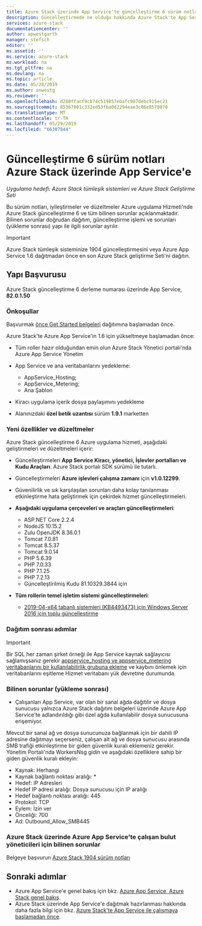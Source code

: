 ```yaml
---
title: Azure Stack üzerinde App Service'te güncelleştirme 6 sürüm notları | Microsoft Docs
description: Güncelleştirmede ne olduğu hakkında Azure Stack'te App Service için altı, bilinen sorunlar ve güncelleştirmeyi yüklemek nereye öğrenin.
services: azure-stack
documentationcenter: ''
author: apwestgarth
manager: stefsch
editor: ''
ms.assetid: ''
ms.service: azure-stack
ms.workload: na
ms.tgt_pltfrm: na
ms.devlang: na
ms.topic: article
ms.date: 05/28/2019
ms.author: anwestg
ms.reviewer: ''
ms.openlocfilehash: d280ffacf9cb74c519857ebafc907debc915ec21
ms.sourcegitcommit: 85367001c332ed53fba0d2294eae3c06e8578070
ms.translationtype: MT
ms.contentlocale: tr-TR
ms.lasthandoff: 05/29/2019
ms.locfileid: "66307844"
---
```

# <a name="app-service-on-azure-stack-update-6-release-notes"></a>Güncelleştirme 6 sürüm notları Azure Stack üzerinde App Service'e

*Uygulama hedefi: Azure Stack tümleşik sistemleri ve Azure Stack Geliştirme Seti*

Bu sürüm notları, iyileştirmeler ve düzeltmeler Azure uygulama Hizmeti'nde Azure Stack güncelleştirme 6 ve tüm bilinen sorunlar açıklanmaktadır. Bilinen sorunlar doğrudan dağıtım, güncelleştirme işlemi ve sorunları (yükleme sonrası) yapı ile ilgili sorunlar ayrılır.

> [!IMPORTANT]
> Azure Stack tümleşik sisteminize 1904 güncelleştirmesini veya Azure App Service 1.6 dağıtmadan önce en son Azure Stack geliştirme Seti'ni dağıtın.


## <a name="build-reference"></a>Yapı Başvurusu

Azure Stack güncelleştirme 6 derleme numarası üzerinde App Service, **82.0.1.50**

### <a name="prerequisites"></a>Önkoşullar

Başvurmak [önce Get Started belgeleri](azure-stack-app-service-before-you-get-started.md) dağıtımına başlamadan önce.

Azure Stack'te Azure App Service'in 1.6 için yükseltmeye başlamadan önce:

- Tüm roller hazır olduğundan emin olun Azure Stack Yönetici portalı'nda Azure App Service Yönetim

- App Service ve ana veritabanlarını yedekleme:
  - AppService_Hosting;
  - AppService_Metering;
  - Ana Şablon

- Kiracı uygulama içerik dosya paylaşımını yedekleme

- Alanınızdaki **özel betik uzantısı** sürüm **1.9.1** marketten

### <a name="new-features-and-fixes"></a>Yeni özellikler ve düzeltmeler

Azure Stack güncelleştirme 6 Azure uygulama hizmeti, aşağıdaki geliştirmeleri ve düzeltmeleri içerir:

- Güncelleştirmeleri **App Service Kiracı, yönetici, İşlevler portalları ve Kudu Araçları**. Azure Stack portalı SDK sürümü ile tutarlı.

- Güncelleştirmeleri **Azure işlevleri çalışma zamanı** için **v1.0.12299**.

- Güvenilirlik ve sık karşılaşılan sorunları daha kolay tanılanması etkinleştirme hata geliştirmek için çekirdek hizmet güncelleştirmeleri.

- **Aşağıdaki uygulama çerçeveleri ve araçları güncelleştirmeleri**:
  - ASP.NET Core 2.2.4
  - NodeJS 10.15.2
  - Zulu OpenJDK 8.36.0.1
  - Tomcat 7.0.81
  - Tomcat 8.5.37
  - Tomcat 9.0.14
  - PHP 5.6.39
  - PHP 7.0.33
  - PHP 7.1.25
  - PHP 7.2.13
  - Güncelleştirilmiş Kudu 81.10329.3844 için

- **Tüm rollerin temel işletim sistemi güncelleştirmeleri**:
  - [2019-04-x64 tabanlı sistemleri (KB4493473) için Windows Server 2016 için toplu güncelleştirme](https://support.microsoft.com/help/4493473/windows-10-update-kb4493473)

### <a name="post-deployment-steps"></a>Dağıtım sonrası adımlar

> [!IMPORTANT]
> Bir SQL her zaman şirket örneği ile App Service kaynak sağlayıcısı sağlamışsanız gerekir [appservice_hosting ve appservice_metering veritabanlarını bir kullanılabilirlik grubuna ekleme](https://docs.microsoft.com/sql/database-engine/availability-groups/windows/availability-group-add-a-database) ve kaybını önlemek için veritabanlarını eşitleme Hizmet veritabanı yük devretme durumunda.

### <a name="known-issues-post-installation"></a>Bilinen sorunlar (yükleme sonrası)

- Çalışanları App Service, var olan bir sanal ağda dağıtılır ve dosya sunucusu yalnızca Azure Stack dağıtım belgeleri üzerinde Azure App Service'te adlandırıldığı gibi özel ağda kullanılabilir dosya sunucusuna erişemiyor.

Mevcut bir sanal ağ ve dosya sunucunuza bağlanmak için bir dahili IP adresine dağıtmayı seçerseniz, çalışan alt ağ ve dosya sunucusu arasında SMB trafiği etkinleştirme bir giden güvenlik kuralı eklemeniz gerekir. Yönetim Portalı'nda WorkersNsg gidin ve aşağıdaki özelliklere sahip bir giden güvenlik kuralı ekleyin:
 * Kaynak: Herhangi
 * Kaynak bağlantı noktası aralığı: *
 * Hedef: IP Adresleri
 * Hedef IP adresi aralığı: Dosya sunucusu için IP aralığı
 * Hedef bağlantı noktası aralığı: 445
 * Protokol: TCP
 * Eylem: İzin ver
 * Önceliği: 700
 * Ad: Outbound_Allow_SMB445

### <a name="known-issues-for-cloud-admins-operating-azure-app-service-on-azure-stack"></a>Azure Stack üzerinde Azure App Service'te çalışan bulut yöneticileri için bilinen sorunlar

Belgeye başvurun [Azure Stack 1904 sürüm notları](azure-stack-release-notes-1904.md)

## <a name="next-steps"></a>Sonraki adımlar

- Azure App Service'e genel bakış için bkz. [Azure App Service, Azure Stack genel bakış](azure-stack-app-service-overview.md).
- Azure Stack üzerinde App Service'e dağıtmak hazırlanması hakkında daha fazla bilgi için bkz. [Azure Stack'te App Service ile çalışmaya başlamadan önce](azure-stack-app-service-before-you-get-started.md).
